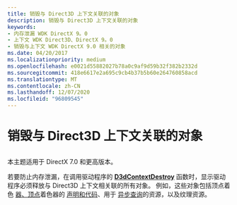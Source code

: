 ```yaml
---
title: 销毁与 Direct3D 上下文关联的对象
description: 销毁与 Direct3D 上下文关联的对象
keywords:
- 内存泄漏 WDK DirectX 9。0
- 上下文 WDK Direct3D、DirectX 9。0
- 销毁与上下文 WDK DirectX 9.0 相关的对象
ms.date: 04/20/2017
ms.localizationpriority: medium
ms.openlocfilehash: e0021d55882027b78a0c9af9d59b32f382b2332d
ms.sourcegitcommit: 418e6617e2a695c9cb4b37b5b60e264760858acd
ms.translationtype: MT
ms.contentlocale: zh-CN
ms.lasthandoff: 12/07/2020
ms.locfileid: "96809545"
---
```

# <a name="destroying-objects-associated-with-a-direct3d-context"></a>销毁与 Direct3D 上下文关联的对象


## <span id="ddk_destroying_objects_associated_with_a_direct3d_context_gg"></span><span id="DDK_DESTROYING_OBJECTS_ASSOCIATED_WITH_A_DIRECT3D_CONTEXT_GG"></span>


本主题适用于 DirectX 7.0 和更高版本。

若要防止内存泄漏，在调用驱动程序的 [**D3dContextDestroy**](/windows-hardware/drivers/ddi/d3dhal/nc-d3dhal-lpd3dhal_contextdestroycb) 函数时，显示驱动程序必须释放与 Direct3D 上下文相关联的所有对象。 例如，这些对象包括顶点着色 [器、顶点](direct3d-shaders.md)着色器的 [声明和代码](separating-declarations-and-code-for-vertex-shaders.md)、用于 [异步查询](supporting-asynchronous-query-operations.md)的资源，以及纹理资源。

 


